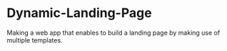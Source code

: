 # Dynamic-Landing-Page
Making a web app that enables to build a landing page by making use of multiple templates.

